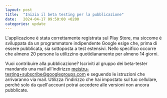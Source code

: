 ```yaml
---
layout: post
title:  "Inizia il beta testing per la pubblicazione"
date:   2024-04-17 09:50:00 +0200
categories: update
---
```

L'applicazione è stata correttamente registrata sul Play Store, ma siccome è sviluppata da un programmatore indipendente Google esige che, prima di essere pubblicata, sia sottoposta a test estensivi. Nello specifico occorre che almeno 20 persone la utilizzino quotidianamente per almeno 14 giorni.

Vuoi contribuire alla pubblicazione? Iscriviti al gruppo dei beta-tester mandando una mail all'indirizzo [meistru-testing+subscribe@googlegroups.com](mailto:meistru-testing+subscribe@googlegroups.com?subject=Candidatura%20ai%20test) e seguendo le istruzioni che arrivaranno via mail. Utilizza l'indirizzo che hai impostato sul tuo cellulare, perché solo da quell'account potrai accedere alle versioni non ancora pubblicate.